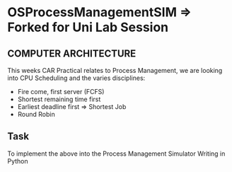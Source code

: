 # OSProcessManagementSIM => Forked for Uni Lab Session

## COMPUTER ARCHITECTURE

This weeks CAR Practical relates to Process Management, we are looking into
CPU Scheduling and the varies disciplines:

* Fire come, first server (FCFS)
* Shortest remaining time first
* Earliest deadline first => Shortest Job
* Round Robin

## Task

To implement the above into the Process Management Simulator Writing in Python